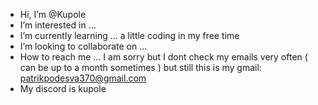 - Hi, I’m @Kupole
- I’m interested in ...
- I’m currently learning ... a little coding in my free time
- I’m looking to collaborate on ...
- How to reach me ... I am sorry but I dont check my emails very often ( can be up to a month sometimes ) but still this is my gmail: patrikpodesva370@gmail.com
- My discord is kupole

<!---
Kupole/Kupole is a ✨ special ✨ repository because its `README.md` (this file) appears on your GitHub profile.
You can click the Preview link to take a look at your changes.
--->
